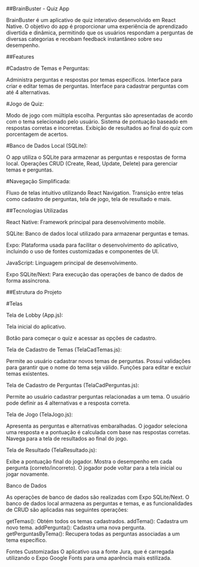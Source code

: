 ##BrainBuster - Quiz App

BrainBuster é um aplicativo de quiz interativo desenvolvido em React Native. O objetivo do app é proporcionar uma experiência de aprendizado divertida e dinâmica, permitindo que os usuários respondam a perguntas de diversas categorias e recebam feedback instantâneo sobre seu desempenho.

##Features

#Cadastro de Temas e Perguntas:

Administra perguntas e respostas por temas específicos.
Interface para criar e editar temas de perguntas.
Interface para cadastrar perguntas com até 4 alternativas.

#Jogo de Quiz:

Modo de jogo com múltipla escolha.
Perguntas são apresentadas de acordo com o tema selecionado pelo usuário.
Sistema de pontuação baseado em respostas corretas e incorretas.
Exibição de resultados ao final do quiz com porcentagem de acertos.

#Banco de Dados Local (SQLite):

O app utiliza o SQLite para armazenar as perguntas e respostas de forma local.
Operações CRUD (Create, Read, Update, Delete) para gerenciar temas e perguntas.

#Navegação Simplificada:

Fluxo de telas intuitivo utilizando React Navigation.
Transição entre telas como cadastro de perguntas, tela de jogo, tela de resultado e mais.

##Tecnologias Utilizadas

React Native: Framework principal para desenvolvimento mobile.

SQLite: Banco de dados local utilizado para armazenar perguntas e temas.

Expo: Plataforma usada para facilitar o desenvolvimento do aplicativo, incluindo o uso de fontes customizadas e componentes de UI.

JavaScript: Linguagem principal de desenvolvimento.

Expo SQLite/Next: Para execução das operações de banco de dados de forma assíncrona.

##Estrutura do Projeto

#Telas

Tela de Lobby (App.js):

Tela inicial do aplicativo.

Botão para começar o quiz e acessar as opções de cadastro.

Tela de Cadastro de Temas (TelaCadTemas.js):

Permite ao usuário cadastrar novos temas de perguntas.
Possui validações para garantir que o nome do tema seja válido.
Funções para editar e excluir temas existentes.

Tela de Cadastro de Perguntas (TelaCadPerguntas.js):

Permite ao usuário cadastrar perguntas relacionadas a um tema.
O usuário pode definir as 4 alternativas e a resposta correta.

Tela de Jogo (TelaJogo.js):

Apresenta as perguntas e alternativas embaralhadas.
O jogador seleciona uma resposta e a pontuação é calculada com base nas respostas corretas.
Navega para a tela de resultados ao final do jogo.

Tela de Resultado (TelaResultado.js):

Exibe a pontuação final do jogador.
Mostra o desempenho em cada pergunta (correto/incorreto).
O jogador pode voltar para a tela inicial ou jogar novamente.

Banco de Dados

As operações de banco de dados são realizadas com Expo SQLite/Next. O banco de dados local armazena as perguntas e temas, e as funcionalidades de CRUD são aplicadas nas seguintes operações:

getTemas(): Obtém todos os temas cadastrados.
addTema(): Cadastra um novo tema.
addPergunta(): Cadastra uma nova pergunta.
getPerguntasByTema(): Recupera todas as perguntas associadas a um tema específico.

Fontes Customizadas
O aplicativo usa a fonte Jura, que é carregada utilizando o Expo Google Fonts para uma aparência mais estilizada.
